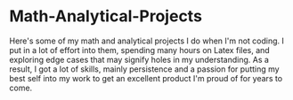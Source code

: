 # Math-Analytical-Projects
Here's some of my math and analytical projects I do when I'm not coding. I put in a lot of effort into them, spending many hours on Latex files, and exploring edge cases that may signify holes in my understanding. As a result, I got a lot of skills, mainly persistence and a passion for putting my best self into my work to get an excellent product I'm proud of for years to come.  
